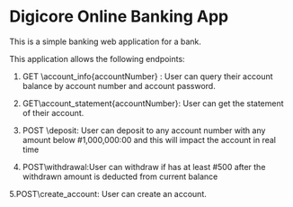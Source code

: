 # Digicore Online Banking App  

This is a simple banking web application for a bank. 

This application allows the following endpoints:

1. GET \account_info\{accountNumber} : User can query their account balance by account number and account password.

2. GET\account_statement\{accountNumber}: User can get the statement of their account.

3. POST \deposit: User can deposit to any account number with any amount below #1,000,000:00 and this will impact the account in real time

4. POST\withdrawal:User can withdraw if has at least #500 after the withdrawn amount is deducted from current balance

5.POST\create_account: User can create an account.